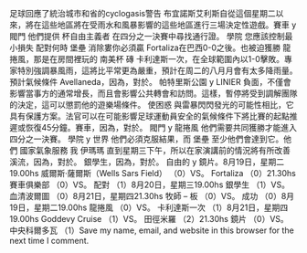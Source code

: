足球回應了統治城市和省的cyclogasis警告 布宜諾斯艾利斯自從這個星期二以來，將在這些地區將在受雨水和風暴影響的這些地區進行三場決定性遊戲。賽車 y 閥門 他們提供 杯自由主義者 在四分之一決賽中尋找通行證。 學院 您應該控制最小損失 配對何時 堡壘 消除婁你必須贏 Fortaliza在巴西0-0之後。也被迫獲勝 龍捲風，那是在房間裡玩的 南美杯 磚 卡利達斯一次，在全球範圍內以1-0擊敗。專家特別強調暴風雨，這將比平常更為嚴重，預計在周二的八月月會有太多降雨量。預計氣候條件 Avellaneda，因為，對於。 帕特里斯公園 y LINIER 負面，不僅會影響當事方的通常增長，而且會影響公共轉會和訪問。這樣，暫停將受到調解團隊的決定，這可以懲罰他的遊樂場條件。 使困惑 與雷暴閃閃發光的可能性相比，它具有保護方案。法官可以在可能影響足球運動員安全的氣候條件下將比賽的起點推遲或恢復45分鐘。賽車，因為，對於。 閥門 y 龍捲風 他們需要共同獲勝才能進入四分之一決賽。 學院 y 世界 他們必須克服結果，而 堡壘 至少他們會達到它。他們 國家氣象服務 我 伊瑪瑪 直到星期三下午，所以在家演講前的情況將有所改善 溪流，因為，對於。 銀學生，因為，對於。 自由的 y 鏡片。8月19日，星期二19.00hs 威爾斯·薩爾斯（Wells Sars Field） （0）VS。 Fortaliza （0）21.30hs 賽車俱樂部 （0）VS。 配對 （1）8月20日，星期三19.00hs 銀學生 （1）VS。 血清波爾圖 （0）8月21日，星期四21.30hs 牧師 – 板 （0）VS。 成功 （0）8月19日，星期二19.00hs 龍捲風 （0）VS。 卡利達斯一次 （1）8月21日，星期四19.00hs Goddevy Cruise （1）VS。 田徑米羅 （2）21.30hs 鏡片 （0）VS。 中央科爾多瓦 （1）Save my name, email, and website in this browser for the next time I comment.